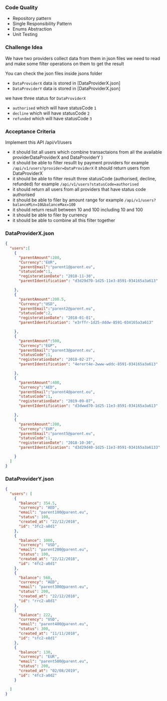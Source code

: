 ### Code Quality
- Repository pattern
- Single Responsibility Pattern
- Enums Abstraction 
- Unit Testing


### Challenge Idea
We have two providers collect data from them in json files we need to read and make some filter operations on them to get the result

You can check the json files inside jsons folder
- `DataProviderX` data is stored in [DataProviderX.json]
- `DataProviderY` data is stored in [DataProviderX.json]

we have three status for `DataProviderX`
- `authorised` which will have statusCode `1`
- `decline` which will have statusCode `2`
- `refunded` which will have statusCode `3`

### Acceptance Criteria
Implement this API /api/v1/users

- it should list all users which combine transactaions from all the available providerDataProviderX and DataProviderY )
- it should be able to filter resullt by payment providers for example `/api/v1/users?provider=DataProviderX` it should return users from DataProviderX
- it should be able to filter result three statusCode (authorised, decline, refunded) for example `/api/v1/users?statusCode=authorised` 
- it should return all users from all providers that have status code authorised
- it should be able to filer by amount range for example `/api/v1/users?balanceMin=10&balanceMax=100`
- it should return result between 10 and 100 including 10 and 100
- it should be able to filer by currency
- it should be able to combine all this filter together


### DataProviderX.json
```json
{
  "users":[
    {
      "parentAmount":280,
      "Currency":"EUR",
      "parentEmail":"parent1@parent.eu",
      "statusCode":1,
      "registerationDate": "2018-11-30",
      "parentIdentification": "d3d29d70-1d25-11e3-8591-034165a3a613"

    },
    {
      "parentAmount":200.5,
      "Currency":"USD",
      "parentEmail":"parent2@parent.eu",
      "statusCode":2,
      "registerationDate": "2018-01-01",
      "parentIdentification": "e3rffr-1d25-dddw-8591-034165a3a613"

    },
    {
      "parentAmount":500,
      "Currency":"EGP",
      "parentEmail":"parent3@parent.eu",
      "statusCode":1,
      "registerationDate": "2018-02-27",
      "parentIdentification": "4erert4e-2www-wddc-8591-034165a3a613"

    },
    {
      "parentAmount":400,
      "Currency":"AED",
      "parentEmail":"parent4@parent.eu",
      "statusCode":1,
      "registerationDate": "2019-09-07",
      "parentIdentification": "d3dwwd70-1d25-11e3-8591-034165a3a613"

    },
    {
      "parentAmount":200,
      "Currency":"EUR",
      "parentEmail":"parent5@parent.eu",
      "statusCode":1,
      "registerationDate": "2018-10-30",
      "parentIdentification": "d3d29d40-1d25-11e3-8591-034165a3a6133"

    }
  ]
}
```

### DataProviderY.json
```json
{
  "users": [
    {
      "balance": 354.5,
      "currency": "AED",
      "email": "parent100@parent.eu",
      "status": 100,
      "created_at": "22/12/2018",
      "id": "3fc2-a8d1"
    },
    {
      "balance": 1000,
      "currency": "USD",
      "email": "parent200@parent.eu",
      "status": 100,
      "created_at": "22/12/2018",
      "id": "4fc2-a8d1"
    },
    {
      "balance": 560,
      "currency": "AED",
      "email": "parent300@parent.eu",
      "status": 200,
      "created_at": "22/12/2018",
      "id": "rrc2-a8d1"
    },
    {
      "balance": 222,
      "currency": "USD",
      "email": "parent400@parent.eu",
      "status": 300,
      "created_at": "11/11/2018",
      "id": "sfc2-e8d1"
    },
    {
      "balance": 130,
      "currency": "EUR",
      "email": "parent500@parent.eu",
      "status": 200,
      "created_at": "02/08/2019",
      "id": "4fc3-a8d2"
    }

  ]
}
```
